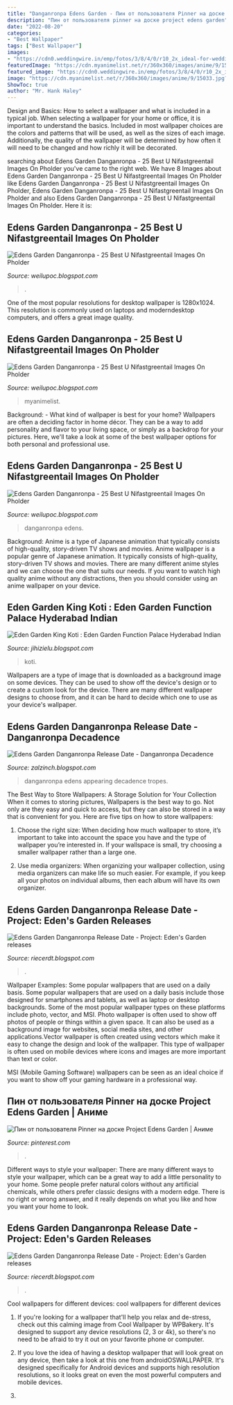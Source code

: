 ```yaml
---
title: "Danganronpa Edens Garden - Пин от пользователя Pinner на доске Project Edens Garden"
description: "Пин от пользователя pinner на доске project edens garden"
date: "2022-08-20"
categories:
- "Best Wallpaper"
tags: ["Best Wallpaper"]
images:
- "https://cdn0.weddingwire.in/emp/fotos/3/8/4/0/r10_2x_ideal-for-weddings.png"
featuredImage: "https://cdn.myanimelist.net/r/360x360/images/anime/9/15033.jpg?s=d292f90b6907e045afb4dff659dab891"
featured_image: "https://cdn0.weddingwire.in/emp/fotos/3/8/4/0/r10_2x_ideal-for-weddings.png"
image: "https://cdn.myanimelist.net/r/360x360/images/anime/9/15033.jpg?s=d292f90b6907e045afb4dff659dab891"
ShowToc: true
author: "Mr. Hank Haley"
---
```



Design and Basics: How to select a wallpaper and what is included in a typical job.
When selecting a wallpaper for your home or office, it is important to understand the basics. Included in most wallpaper choices are the colors and patterns that will be used, as well as the sizes of each image. Additionally, the quality of the wallpaper will be determined by how often it will need to be changed and how richly it will be decorated.

	

		
searching about Edens Garden Danganronpa - 25 Best U Nifastgreentail Images On Pholder you've came to the right web. We have 8 Images about Edens Garden Danganronpa - 25 Best U Nifastgreentail Images On Pholder like Edens Garden Danganronpa - 25 Best U Nifastgreentail Images On Pholder, Edens Garden Danganronpa - 25 Best U Nifastgreentail Images On Pholder and also Edens Garden Danganronpa - 25 Best U Nifastgreentail Images On Pholder. Here it is:
		
    
## Edens Garden Danganronpa - 25 Best U Nifastgreentail Images On Pholder

<img loading=lazy src="https://i.ytimg.com/vi/QP5knXKij1w/maxresdefault.jpg" onerror="this.onerror=null;this.src='https://tse2.mm.bing.net/th?id=OIP.HlofdzrQ70s17Z1f9_3LOwHaEK&amp;pid=15.1';" alt="Edens Garden Danganronpa - 25 Best U Nifastgreentail Images On Pholder">

_Source: weilupoc.blogspot.com_

>. 

	

One of the most popular resolutions for desktop wallpaper is 1280x1024. This resolution is commonly used on laptops and moderndesktop computers, and offers a great image quality.

    
## Edens Garden Danganronpa - 25 Best U Nifastgreentail Images On Pholder

<img loading=lazy src="https://cdn.myanimelist.net/r/360x360/images/anime/9/15033.jpg?s=d292f90b6907e045afb4dff659dab891" onerror="this.onerror=null;this.src='https://tse2.mm.bing.net/th?id=OIP.TcN4cF3Ly2KXWgacy3KEfgAAAA&amp;pid=15.1';" alt="Edens Garden Danganronpa - 25 Best U Nifastgreentail Images On Pholder">

_Source: weilupoc.blogspot.com_

>myanimelist. 

	

Background: - What kind of wallpaper is best for your home?
Wallpapers are often a deciding factor in home décor. They can be a way to add personality and flavor to your living space, or simply as a backdrop for your pictures. Here, we'll take a look at some of the best wallpaper options for both personal and professional use.

    
## Edens Garden Danganronpa - 25 Best U Nifastgreentail Images On Pholder

<img loading=lazy src="https://i.pinimg.com/originals/19/ab/4a/19ab4a776f77b610a8e3d2374990f957.png" onerror="this.onerror=null;this.src='https://tse3.mm.bing.net/th?id=OIP.YwABK4Y43c6ti2DNn5C5owHaIJ&amp;pid=15.1';" alt="Edens Garden Danganronpa - 25 Best U Nifastgreentail Images On Pholder">

_Source: weilupoc.blogspot.com_

>danganronpa edens. 

	

Background: Anime is a type of Japanese animation that typically consists of high-quality, story-driven TV shows and movies.
Anime wallpaper is a popular genre of Japanese animation. It typically consists of high-quality, story-driven TV shows and movies. There are many different anime styles and we can choose the one that suits our needs. If you want to watch high quality anime without any distractions, then you should consider using an anime wallpaper on your device.

    
## Eden Garden King Koti : Eden Garden Function Palace Hyderabad Indian

<img loading=lazy src="https://cdn0.weddingwire.in/emp/fotos/3/8/4/0/r10_2x_ideal-for-weddings.png" onerror="this.onerror=null;this.src='https://tse4.mm.bing.net/th?id=OIP.d8OzJ05cDlh8EsYDWezxNgHaEW&amp;pid=15.1';" alt="Eden Garden King Koti : Eden Garden Function Palace Hyderabad Indian">

_Source: jihizielu.blogspot.com_

>koti. 

	

Wallpapers are a type of image that is downloaded as a background image on some devices. They can be used to show off the device's design or to create a custom look for the device. There are many different wallpaper designs to choose from, and it can be hard to decide which one to use as your device's wallpaper.

    
## Edens Garden Danganronpa Release Date - Danganronpa Decadence

<img loading=lazy src="https://s3.amazonaws.com/media.kompakt.fm/01/assets/releases/original/3000057-eden.jpg" onerror="this.onerror=null;this.src='https://tse2.mm.bing.net/th?id=OIP.OMiohMh6YSRXsBWyuKKlpgHaHa&amp;pid=15.1';" alt="Edens Garden Danganronpa Release Date - Danganronpa Decadence">

_Source: zalzinch.blogspot.com_

>danganronpa edens appearing decadence tropes. 

	

The Best Way to Store Wallpapers: A Storage Solution for Your Collection
When it comes to storing pictures, Wallpapers is the best way to go. Not only are they easy and quick to access, but they can also be stored in a way that is convenient for you. Here are five tips on how to store wallpapers:
1) Choose the right size: When deciding how much wallpaper to store, it’s important to take into account the space you have and the type of wallpaper you’re interested in. If your wallspace is small, try choosing a smaller wallpaper rather than a large one.

2) Use media organizers: When organizing your wallpaper collection, using media organizers can make life so much easier. For example, if you keep all your photos on individual albums, then each album will have its own organizer.

    
## Edens Garden Danganronpa Release Date - Project: Eden&#039;s Garden Releases

<img loading=lazy src="https://www.finalley.com/binderpics3/abe04-eden-goe-g.jpg" onerror="this.onerror=null;this.src='https://tse1.mm.bing.net/th?id=OIP.WSpYQslhz88rlYqNwr47AgAAAA&amp;pid=15.1';" alt="Edens Garden Danganronpa Release Date - Project: Eden&#039;s Garden releases">

_Source: riecerdt.blogspot.com_

>. 

	

Wallpaper Examples: Some popular wallpapers that are used on a daily basis.
Some popular wallpapers that are used on a daily basis include those designed for smartphones and tablets, as well as laptop or desktop backgrounds. Some of the most popular wallpaper types on these platforms include photo, vector, and MSI. 
Photo wallpaper is often used to show off photos of people or things within a given space. It can also be used as a background image for websites, social media sites, and other applications.Vector wallpaper is often created using vectors which make it easy to change the design and look of the wallpaper. This type of wallpaper is often used on mobile devices where icons and images are more important than text or color. 

MSI (Mobile Gaming Software) wallpapers can be seen as an ideal choice if you want to show off your gaming hardware in a professional way.

    
## Пин от пользователя Pinner на доске Project Edens Garden | Аниме

<img loading=lazy src="https://i.pinimg.com/736x/ce/59/c7/ce59c79f097b51c6576a4ac5c20b4905.jpg" onerror="this.onerror=null;this.src='https://tse3.mm.bing.net/th?id=OIP.vVn7ZcerkSpnRRkOhvXIJwHaKW&amp;pid=15.1';" alt="Пин от пользователя Pinner на доске Project Edens Garden | Аниме">

_Source: pinterest.com_

>. 

	

Different ways to style your wallpaper:
There are many different ways to style your wallpaper, which can be a great way to add a little personality to your home. Some people prefer natural colors without any artificial chemicals, while others prefer classic designs with a modern edge. There is no right or wrong answer, and it really depends on what you like and how you want your home to look.

    
## Edens Garden Danganronpa Release Date - Project: Eden&#039;s Garden Releases

<img loading=lazy src="https://edenindustries.ca/blog/wp-content/uploads/2019/06/Batle-minigame_Switch-980x500.jpg" onerror="this.onerror=null;this.src='https://tse4.mm.bing.net/th?id=OIP.Ttl3rPyOumIA6-uc7qxCRQHaDx&amp;pid=15.1';" alt="Edens Garden Danganronpa Release Date - Project: Eden&#039;s Garden releases">

_Source: riecerdt.blogspot.com_

>. 

	

Cool wallpapers for different devices:
cool wallpapers for different devices 

1. If you're looking for a wallpaper that'll help you relax and de-stress, check out this calming image from Cool Wallpaper by WPBakery. It's designed to support any device resolutions (2, 3 or 4k), so there's no need to be afraid to try it out on your favorite phone or computer.

2. If you love the idea of having a desktop wallpaper that will look great on any device, then take a look at this one from androidOSWALLPAPER. It's designed specifically for Android devices and supports high resolution resolutions, so it looks great on even the most powerful computers and mobile devices.

3.

